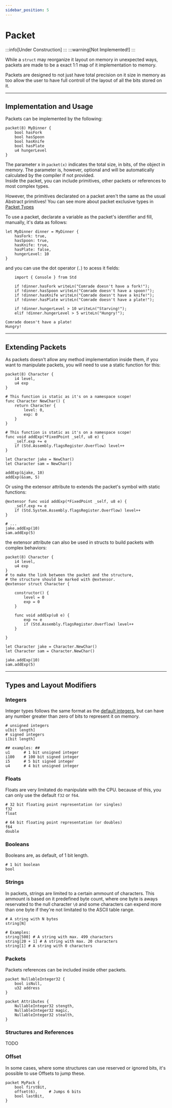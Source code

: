 ```yaml
---
sidebar_position: 5
---
```


# Packet
:::info[Under Construction]
:::
:::warning[Not Implemented!]
:::

While a `struct` may reorganize it layout on memory in unexpected ways, packets are made to be a exact
1:1 map of it implementation to memory.

Packets are designed to not just have total precision on it size in memory as too allow the user to
have full controll of the layout of all the bits stored on it.

---
## Implementation and Usage

Packets can be implemented by the following:
```abs
packet(8) MyDinner {
    bool hasFork
    bool hasSpoon
    bool hasKnife
    bool hasPlate
    u4 hungerLevel
}
```

The parameter x in `packet(x)` indicates the total size, in bits, of the object in memory.
The parameter is, however, optional and will be automatically calculated by the compiler if
not provided. \
Inside the packet, you can include primitives, other packets or references to most complex
types.

However, the primitives declarated on a packet aren't the same as the usual Abstract primitives!
You can see more about packet exclusive types in [Packet Types](#types-and-layout-modifiers)

To use a packet, declarate a variable as the packet's identifier and fill, manually, it's data
as follows:
```abs
let MyDinner dinner = MyDinner {
    hasFork: true,
    hasSpoon: true,
    hasKnife: true,
    hasPlate: false,
    hungerLevel: 10
}
```

and you can use the dot operator (`.`) to acess it fields:
```abs
    import { Console } from Std

    if !dinner.hasFork writeLn("Comrade doesn't have a fork!");
    if !dinner.hasSpoon writeLn("Comrade doesn't have a spoon!");
    if !dinner.hasKnife writeLn("Comrade doesn't have a knife!");
    if !dinner.hasPlate writeLn("Comrade doesn't have a plate!");

    if !dinner.hungerLevel > 10 writeLn("Starving!");
    elif !dinner.hungerLevel > 5 writeLn("Hungry!");
```

```text title="Console Output"
Comrade doesn't have a plate!
Hungry!
```

---
## Extending Packets

As packets doesn't allow any method implementation inside them, if you want to manipulate packets,
you will need to use a static function for this:

```abs
packet(8) Character {
    i4 level,
    u4 exp
}

# This function is static as it's on a namespace scope!
func Character NewChar() {
    return Character {
        level: 0,
        exp: 0
    }
}

# This function is static as it's on a namespace scope!
func void addExp(*FixedPoint _self, u8 e) {
    _self.exp += e
    if (Std.Assembly.flagsRegister.Overflow) level++
}

let Character jake = NewChar()
let Character sam = NewChar()

addExp(&jake, 10)
addExp(&sam, 5)
```

Or using the extensor attribute to extends the packet's symbol with static functions:
```abs
@extensor func void addExp(*FixedPoint _self, u8 e) {
    _self.exp += e
    if (Std.System.Assembly.flagsRegister.Overflow) level++
}

# ...
jake.addExp(10)
sam.addExp(5)
```

the extensor attribute can also be used in structs to build packets with complex behaviors:
```abs
packet(8) Character {
    i4 level,
    u4 exp
}
# to make the link between the packet and the structure,
# the structure should be marked with @extensor.
@extensor struct Character {

    constructor() {
        level = 0
        exp = 0
    } 

    func void addExp(u8 e) {
        exp += e
        if (Std.Assembly.flagsRegister.Overflow) level++
    }

}

let Character jake = Character.NewChar()
let Character sam = Character.NewChar()

jake.addExp(10)
sam.addExp(5)
```

---
## Types and Layout Modifiers

### Integers

Integer types follows the same format as the [default integers](../types/numeric), but can have
any number greater than zero of bits to represent it on memory.

```abs
# unsigned integers
u[bit length]
# signed integers
i[bit length]

## examples: ##
u1      # 1 bit unsigned integer
i100    # 100 bit signed integer
i5      # 5 bit signed integer
u4      # 4 bit unsigned integer
```

### Floats

Floats are very limitated do manipulate with the CPU. because of this, you can only use the default
`f32` or `f64`.

```abs
# 32 bit floating point representation (or singles)
f32
float

# 64 bit floating point representation (or doubles)
f64
double
```

### Booleans

Booleans are, as default, of 1 bit length.
```abs
# 1 bit boolean
bool
```

### Strings

In packets, strings are limited to a certain ammount of characters.
This ammount is based on it predefined byte count, where one byte is
aways reservated to the null character `\0` and some characters can
expend more than one byte if they're not limitated to the ASCII table
range.
```abs
# A string with N bytes
string[N]

# Examples:
string[500] # A string with max. 499 characters
string[20 + 1] # A string with max. 20 characters
string[1] # A string with 0 characters
```

### Packets

Packets references can be included inside other packets.

```abs
packet NullableInteger32 {
    bool isNull,
    u32 address
}

packet Attributes {
    NullableInteger32 stength,
    NullableInteger32 magic,
    NullableInteger32 stealth,
}
```

### Structures and References
TODO

### Offset

In some cases, where some structures can use reserved or ignored bits,
it's possible to use Offsets to jump these.

```abs
packet MyPack {
    bool firstBit,
    offset(6),     # Jumps 6 bits
    bool lastBit,
}
```


